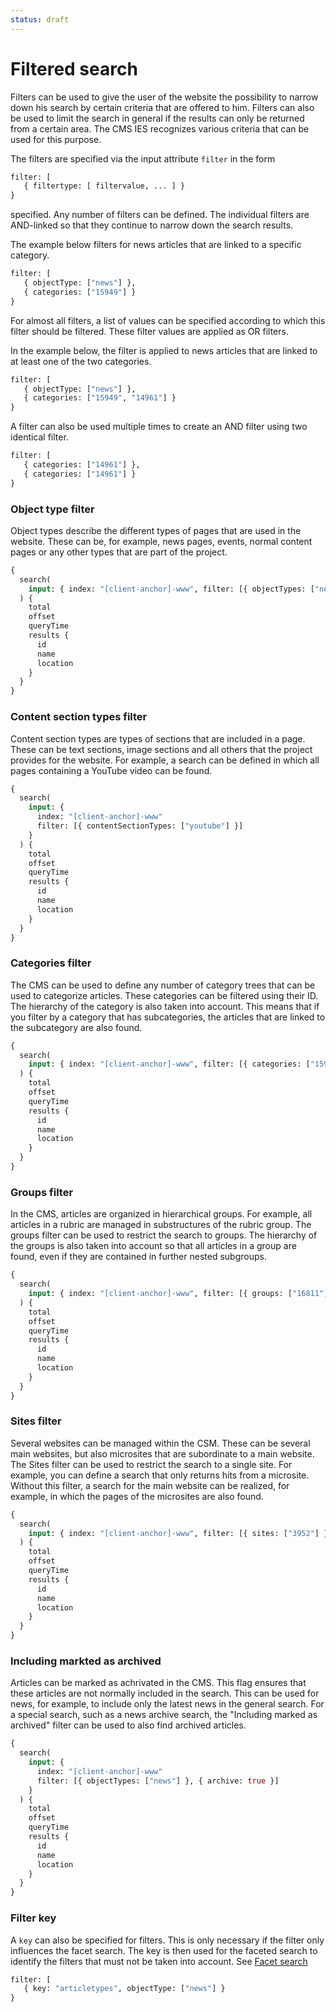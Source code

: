 ```yaml
---
status: draft
---
```


# Filtered search

Filters can be used to give the user of the website the possibility to narrow down his search by certain criteria that are offered to him. Filters can also be used to limit the search in general if the results can only be returned from a certain area. The CMS IES recognizes various criteria that can be used for this purpose.

The filters are specified via the input attribute `filter` in the form

```graphql
filter: [
   { filtertype: [ filtervalue, ... ] }
}
```

specified. Any number of filters can be defined. The individual filters are AND-linked so that they continue to narrow down the search results.

The example below filters for news articles that are linked to a specific category.

```graphql
filter: [
   { objectType: ["news"] },
   { categories: ["15949"] }
}
```

For almost all filters, a list of values can be specified according to which this filter should be filtered. These filter values are applied as OR filters.

In the example below, the filter is applied to news articles that are linked to at least one of the two categories.

```graphql
filter: [
   { objectType: ["news"] },
   { categories: ["15949", "14961"] }
}
```

A filter can also be used multiple times to create an AND filter using two identical filter.

```graphql
filter: [
   { categories: ["14961"] },
   { categories: ["14961"] }
}
```

### Object type filter

Object types describe the different types of pages that are used in the website. These can be, for example, news pages, events, normal content pages or any other types that are part of the project.

```graphql
{
  search(
    input: { index: "[client-anchor]-www", filter: [{ objectTypes: ["news"] }] }
  ) {
    total
    offset
    queryTime
    results {
      id
      name
      location
    }
  }
}
```

### Content section types filter

Content section types are types of sections that are included in a page. These can be text sections, image sections and all others that the project provides for the website. For example, a search can be defined in which all pages containing a YouTube video can be found.

```graphql
{
  search(
    input: {
      index: "[client-anchor]-www"
      filter: [{ contentSectionTypes: ["youtube"] }]
    }
  ) {
    total
    offset
    queryTime
    results {
      id
      name
      location
    }
  }
}
```

### Categories filter

The CMS can be used to define any number of category trees that can be used to categorize articles.
These categories can be filtered using their ID. The hierarchy of the category is also taken into account. This means that if you filter by a category that has subcategories, the articles that are linked to the subcategory are also found.

```graphql
{
  search(
    input: { index: "[client-anchor]-www", filter: [{ categories: ["15949"] }] }
  ) {
    total
    offset
    queryTime
    results {
      id
      name
      location
    }
  }
}
```

### Groups filter

In the CMS, articles are organized in hierarchical groups. For example, all articles in a rubric are managed in substructures of the rubric group. The groups filter can be used to restrict the search to groups. The hierarchy of the groups is also taken into account so that all articles in a group are found, even if they are contained in further nested subgroups.

```graphql
{
  search(
    input: { index: "[client-anchor]-www", filter: [{ groups: ["16811"] }] }
  ) {
    total
    offset
    queryTime
    results {
      id
      name
      location
    }
  }
}
```

### Sites filter

Several websites can be managed within the CSM. These can be several main websites, but also microsites that are subordinate to a main website. The Sites filter can be used to restrict the search to a single site. For example, you can define a search that only returns hits from a microsite. Without this filter, a search for the main website can be realized, for example, in which the pages of the microsites are also found.

```graphql
{
  search(
    input: { index: "[client-anchor]-www", filter: [{ sites: ["3952"] }] }
  ) {
    total
    offset
    queryTime
    results {
      id
      name
      location
    }
  }
}
```

### Including markted as archived

Articles can be marked as achrivated in the CMS. This flag ensures that these articles are not normally included in the search. This can be used for news, for example, to include only the latest news in the general search. For a special search, such as a news archive search, the "Including marked as archived" filter can be used to also find archived articles.

```graphql
{
  search(
    input: {
      index: "[client-anchor]-www"
      filter: [{ objectTypes: ["news"] }, { archive: true }]
    }
  ) {
    total
    offset
    queryTime
    results {
      id
      name
      location
    }
  }
}
```

### Filter key

A `key` can also be specified for filters. This is only necessary if the filter only influences the facet search. The key is then used for the faceted search to identify the filters that must not be taken into account. See [Facet search](faceted-search.md)

```graphql
filter: [
   { key: "articletypes", objectType: ["news"] }
}
```
